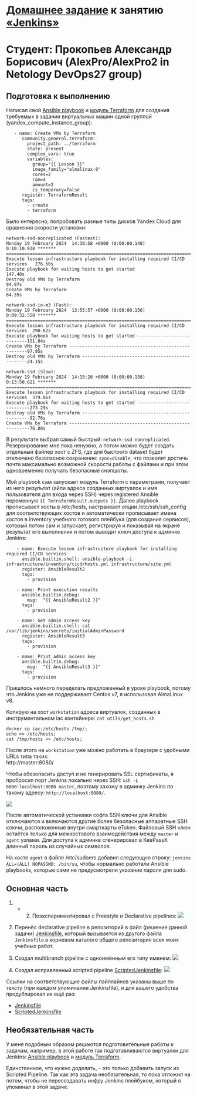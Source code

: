 # [Домашнее задание](https://github.com/netology-code/mnt-homeworks/blob/MNT-video/09-ci-04-jenkins/README.md) к занятию [«Jenkins»](https://netology.ru/profile/program/cicd-dev-27/lessons/305483/lesson_items/1652080)
# Студент: Прокопьев Александр Борисович (AlexPro/AlexPro2 in Netology DevOps27 group)

## Подготовка к выполнению

Написал свой [Ansible playbook](src/ansible/main.yml) и [модуль Terraform](../09-ci-03-cicd/src/terraform/yandex.tf) для создания требуемых в задании виртуальных машин одной группой (yandex_compute_instance_group):
```
   - name: Create VMs by Terraform
      community.general.terraform:
        project_path: ../terraform
        state: present
        complex_vars: true
        variables:
          group="{{ Lesson }}"
          image_family="almalinux-8"
          cores=2
          ram=4
          amount=2
          is_temporary=false
      register: TerraformResult
      tags: 
        - create
        - terraform      
```
Было интересно, попробовать разные типы дисков Yandex Cloud для сравнения скорости установки:
```
network-ssd-nonreplicated (Fastest):
Monday 19 February 2024  14:30:58 +0000 (0:00:00.140)       0:10:10.938 ******* 
=============================================================================== 
Execute lesson infrastructure playbook for installing required CI/CD services   276.60s
Execute playbook for waiting hosts to get started                               147.40s
Destroy old VMs by Terraform                                                    94.97s
Create VMs by Terraform                                                         84.35s

network-ssd-io-m3 (Fast):
Monday 19 February 2024  13:55:57 +0000 (0:00:00.156)       0:09:32.550 ******* 
=============================================================================== 
Execute lesson infrastructure playbook for installing required CI/CD services  290.62s
Execute playbook for waiting hosts to get started ----------------------------151.84s
Create VMs by Terraform ------------------------------------------------------97.95s
Destroy old VMs by Terraform -------------------------------------------------24.15s

network-ssd (Slow):
Monday 19 February 2024  14:15:20 +0000 (0:00:00.138)       0:13:50.621 ******* 
=============================================================================== 
Execute lesson infrastructure playbook for installing required CI/CD services  379.86s
Execute playbook for waiting hosts to get started -----------------------------273.29s
Destroy old VMs by Terraform --------------------------------------------------92.76s
Create VMs by Terraform -------------------------------------------------------76.88s
```
В результате выбрал самый быстрый: `network-ssd-nonreplicated`. Резервирование мне пока ненужно, а потом можно будет создать отдельный файлер хост с ZFS, где для быстрого dataset будет отключено безопасное сохранение: `sync=disable`, что позволит достичь почти максимально возможной скорости работы с файлами и при этом одновременно получать безопасные снэпшоты.

 Мой playbook сам запускает модуль Terraform с параметрами, получает из него результат (айпи адреса созданных виртуалок и имя пользователя для входа через SSH) через registered Ansible переменную  `{{ TerraformResult.outputs }}`. Далее playbook прописывает хосты в /etc/hosts, настраивает опции /etc/ssh/ssh_config для соответствующих хостов и автоматически прописывает имена хостов в inventory учебного готового плейбука (для создания сервисов), который потом сам и запускает, регистрируя и показывая на экране результат его выполнения и потом выводит ключ доступа к админке Jenkins:
```
    - name: Execute lesson infrastructure playbook for installing required CI/CD services
      ansible.builtin.shell: ansible-playbook -i infrastructure/inventory/cicd/hosts.yml infrastructure/site.yml
      register: AnsibleResult2
      tags: 
        - provision

    - name: Print execution results
      ansible.builtin.debug:
        msg:  "{{ AnsibleResult2 }}"
      tags: 
        - provision

    - name: Get admin access key
      ansible.builtin.shell: cat /var/lib/jenkins/secrets/initialAdminPassword
      register: AnsibleResult3
      tags: 
        - provision

    - name: Print admin access key
      ansible.builtin.debug:
        msg:  "{{ AnsibleResult3 }}"
      tags: 
        - provision
```
Пришлось немного переделать предложенный в уроке playbook, потому что Jenkins уже не поддерживает Centos v7, я использовал AlmaLinux v8.

Копирую на хост `workstation` адреса виртуалок, созданных в инструментальном iac контейнере: `cat utils/get_hosts.sh`
```
docker cp iac:/etc/hosts /tmp/;
echo >> /etc/hosts;
cat /tmp/hosts >> /etc/hosts;
```
После этого на `workstation` уже можно работать в браузере с удобными URLs типа таких:   
http://master:8080/

Чтобы обезопасить доступ и не генерировать SSL сертификаты, я пробросил порт Jenkins локально через SSH: `ssh -L 8080:localhost:8080 master`, поэтому захожу в админку Jenkins по такому адресу: `http://localhost:8080/`.

![](images/prepare.png)

После автоматической установки софта SSH ключи для Ansible отключаются и включаются другие более безопасные аппаратные SSH ключи, расположенные внутри смарткарты eToken. Файловый SSH ключ остаётся только для межхостового взаимодействия между `master` и `agent` узлами. Для доступа к админке сгенерировал в KeePassX длинный пароль из случайных символов.

На хосте `agent` в файле /etc/sudoers добавил следующую строку: `jenkins ALL=(ALL) NOPASSWD: /bin/su`, чтобы нормально работали Ansible playbooks, которые сами не предусмотрели указание пароля для sudo.


## Основная часть

1. - 2. Поэкспериментировал с Freestyle и Declarative pipelines:
![](images/jobs.png)

3. Перенёс declarative pipeline в репозиторий в файл (решение данной задачи) [Jenkinsfile](src/ansible/roles/role1/Jenkinsfile), который вызывается из другого файла `Jenkinsfile` в корневом каталоге общего репозитория всех моих учебных работ.
   
4. Создал multibranch pipeline с одноимённым его типу именем:
![](images/multibranch2.png)

5. Создал исправленный scripted pipeline [ScriptedJenkinsfile](pipeline/ScriptedJenkinsfile):
![](images/aragast2.png)

Ссылки на соответствующие файлы пайплайнов указаны выше по тексту (при каждом упоминании Jenkinsfile), и для вашего удобства продублировал их ещё раз:
* [Jenkinsfile](src/ansible/roles/role1/Jenkinsfile)
* [ScriptedJenkinsfile](pipeline/ScriptedJenkinsfile)

## Необязательная часть

У меня подобным образом решаются подготовительные работы к задачам, например, в этой работе так подготавливаются виртуалки для Jenkins: [Ansible playbook](src/ansible/main.yml) и [модуль Terraform](../09-ci-03-cicd/src/terraform/yandex.tf). 

Единственное, что нужно доделать, - это только добавить запуск из Scripted Pipeline. Так как эта задача необязательная, то пока отложил на потом, чтобы не пересоздавать инфру Jenkins плейбуком, который я упоминал в этой задаче.

